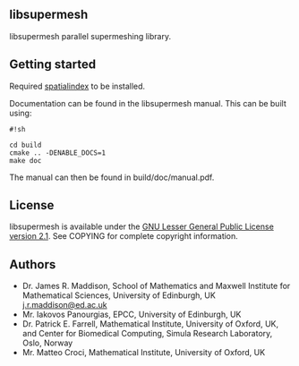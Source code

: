## libsupermesh ##

libsupermesh parallel supermeshing library.

## Getting started ##

Required [spatialindex](https://github.com/libspatialindex/libspatialindex) to be installed.

Documentation can be found in the libsupermesh manual. This can be built using:

```
#!sh

cd build
cmake .. -DENABLE_DOCS=1
make doc
```

The manual can then be found in build/doc/manual.pdf.

## License ##

libsupermesh is available under the [GNU Lesser General Public License version 2.1](http://www.gnu.org/licenses/old-licenses/lgpl-2.1.en.html). See COPYING for complete copyright information.

## Authors ##

* Dr. James R. Maddison, School of Mathematics and Maxwell Institute for Mathematical Sciences, University of Edinburgh, UK [j.r.maddison@ed.ac.uk](mailto:j.r.maddison@ed.ac.uk)
* Mr. Iakovos Panourgias, EPCC, University of Edinburgh, UK
* Dr. Patrick E. Farrell, Mathematical Institute, University of Oxford, UK,
  and Center for Biomedical Computing, Simula Research Laboratory, Oslo, Norway
* Mr. Matteo Croci, Mathematical Institute, University of Oxford, UK
